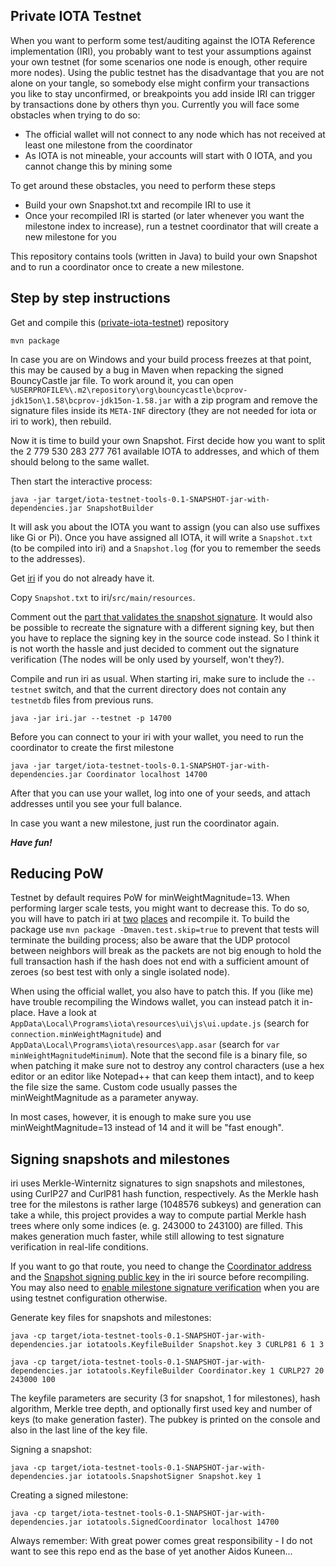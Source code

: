 ## Private IOTA Testnet

When you want to perform some test/auditing against the IOTA Reference implementation (IRI), you probably want to test your assumptions against your own testnet (for some scenarios one node is enough, other require more nodes). Using the public testnet has the disadvantage that you are not alone on your tangle, so somebody else might confirm your transactions you like to stay unconfirmed, or breakpoints you add inside IRI can trigger by transactions done by others thyn you. Currently you will face some obstacles when trying to do so:

- The official wallet will not connect to any node which has not received at least one milestone from the coordinator
- As IOTA is not mineable, your accounts will start with 0 IOTA, and you cannot change this by mining some

To get around these obstacles, you need to perform these steps

- Build your own Snapshot.txt and recompile IRI to use it
- Once your recompiled IRI is started (or later whenever you want the milestone index to increase), run a testnet coordinator that will create a new milestone for you

This repository contains tools (written in Java) to build your own Snapshot and to run a coordinator once to create a new milestone.

## Step by step instructions

Get and compile this ([private-iota-testnet](https://github.com/schierlm/private-iota-testnet)) repository

    mvn package

In case you are on Windows and your build process freezes at that point, this may be caused by a bug in Maven when repacking the signed BouncyCastle jar file. To work around it, you can open `%USERPROFILE%\.m2\repository\org\bouncycastle\bcprov-jdk15on\1.58\bcprov-jdk15on-1.58.jar` with a zip program and remove the signature files inside its `META-INF` directory (they are not needed for iota or iri to work), then rebuild.

Now it is time to build your own Snapshot. First decide how you want to split the 2 779 530 283 277 761 available IOTA to addresses, and which of them should belong to the same wallet.

Then start the interactive process:

    java -jar target/iota-testnet-tools-0.1-SNAPSHOT-jar-with-dependencies.jar SnapshotBuilder

It will ask you about the IOTA you want to assign (you can also use suffixes like Gi or Pi). Once you have assigned all IOTA, it will write a `Snapshot.txt` (to be compiled into iri) and a `Snapshot.log` (for you to remember the seeds to the addresses).

Get [iri](https://github.com/iotaledger/iri/) if you do not already have it.

Copy `Snapshot.txt` to iri/`src/main/resources`.

Comment out the [part that validates the snapshot signature](https://github.com/iotaledger/iri/blob/3ce0b5bbf737c37ce721af5bfa1ae7f246cbb2ae/src/main/java/com/iota/iri/Snapshot.java#L52-L72). It would also be possible to recreate the signature with a different signing key, but then you have to replace the signing key in the source code instead. So I think it is not worth the hassle and just decided to comment out the signature verification (The nodes will be only used by yourself, won't they?).

Compile and run iri as usual. When starting iri, make sure to include the `--testnet` switch, and that the current directory does not contain any `testnetdb` files from previous runs.

    java -jar iri.jar --testnet -p 14700

Before you can connect to your iri with your wallet, you need to run the coordinator to create the first milestone

    java -jar target/iota-testnet-tools-0.1-SNAPSHOT-jar-with-dependencies.jar Coordinator localhost 14700

After that you can use your wallet, log into one of your seeds, and attach addresses until you see your full balance.

In case you want a new milestone, just run the coordinator again.


***Have fun!***

## Reducing PoW

Testnet by default requires PoW for minWeightMagnitude=13. When performing larger scale tests, you might want to decrease this. To do so, you will have to
patch iri at [two](https://github.com/iotaledger/iri/blob/6e23c046ec2232ca2031018a6bbee4abaad7d9a7/src/main/java/com/iota/iri/conf/Configuration.java#L97-L98) [places](https://github.com/iotaledger/iri/blob/64b3d723331bfdfa14ed883de447eb2363d3821b/src/main/java/com/iota/iri/TransactionValidator.java#L54-L56) and recompile it. To build the package use `mvn package -Dmaven.test.skip=true` to prevent that tests will terminate the building process; also be aware that the UDP protocol between neighbors will break as the packets are not big enough to hold the full transaction hash if the hash does not end with a sufficient amount of zeroes (so best test with only a single isolated node).

When using the official wallet, you also have to patch this. If you (like me) have trouble recompiling the Windows wallet, you can instead patch it in-place. Have a look at `AppData\Local\Programs\iota\resources\ui\js\ui.update.js` (search for `connection.minWeightMagnitude`) and `AppData\Local\Programs\iota\resources\app.asar` (search for `var minWeightMagnitudeMinimum`). Note that the second file is a binary file, so when patching it make sure not to destroy any control characters (use a hex editor or an editor like Notepad++ that can keep them intact), and to keep the file size the same. Custom code usually passes the minWeightMagnitude as a parameter anyway.

In most cases, however, it is enough to make sure you use minWeightMagnitude=13 instead of 14 and it will be "fast enough".

## Signing snapshots and milestones

iri uses Merkle-Winternitz signatures to sign snapshots and milestones, using CurlP27 and CurlP81 hash function, respectively. As the Merkle hash tree for
the milestons is rather large (1048576 subkeys) and generation can take a while, this project provides a way to compute partial Merkle hash trees where
only some indices (e. g. 243000 to 243100) are filled. This makes generation much faster, while still allowing to test signature verification in real-life
conditions.

If you want to go that route, you need to change the [Coordinator address](https://github.com/iotaledger/iri/blob/12a4bc6307426ee17ca47dd805acac634e26fff8/src/main/java/com/iota/iri/Iota.java#L34) and the [Snapshot signing public key](https://github.com/iotaledger/iri/blob/12a4bc6307426ee17ca47dd805acac634e26fff8/src/main/java/com/iota/iri/Snapshot.java#L23) in the iri source before recompiling.
You may also need to [enable milestone signature verification](https://github.com/iotaledger/iri/blob/12a4bc6307426ee17ca47dd805acac634e26fff8/src/main/java/com/iota/iri/Milestone.java#L206) when you are using testnet configuration otherwise.

Generate key files for snapshots and milestones:

    java -cp target/iota-testnet-tools-0.1-SNAPSHOT-jar-with-dependencies.jar iotatools.KeyfileBuilder Snapshot.key 3 CURLP81 6 1 3

    java -cp target/iota-testnet-tools-0.1-SNAPSHOT-jar-with-dependencies.jar iotatools.KeyfileBuilder Coordinator.key 1 CURLP27 20 243000 100

The keyfile parameters are security (3 for snapshot, 1 for milestones), hash algorithm, Merkle tree depth, and optionally first used key and number of keys
(to make generation faster). The pubkey is printed on the console and also in the last line of the key file.


Signing a snapshot:

    java -cp target/iota-testnet-tools-0.1-SNAPSHOT-jar-with-dependencies.jar iotatools.SnapshotSigner Snapshot.key 1

Creating a signed milestone:

    java -cp target/iota-testnet-tools-0.1-SNAPSHOT-jar-with-dependencies.jar iotatools.SignedCoordinator localhost 14700

Always remember: With great power comes great responsibility - I do not want to see this repo end as the base of yet another Aidos Kuneen...
